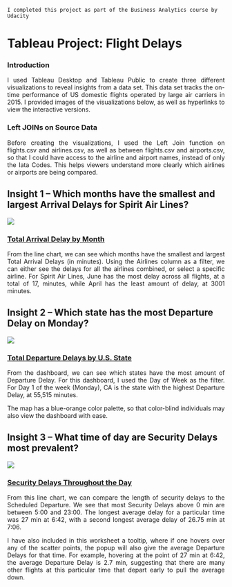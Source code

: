```
I completed this project as part of the Business Analytics course by Udacity
```
# Tableau Project: Flight Delays

### Introduction
<p align="justify">
I used Tableau Desktop and Tableau Public to create three different visualizations to reveal insights from a data set. This data set tracks the on-time performance of US domestic flights operated by large air carriers in 2015. I provided images of the visualizations below, as well as hyperlinks to view the interactive versions.
</p>

### Left JOINs on Source Data
<p align="justify">
Before creating the visualizations, I used the Left Join function on flights.csv and airlines.csv, as well as between flights.csv and airports.csv, so that I could have access to the airline and airport names, instead of only the Iata Codes. This helps viewers understand more clearly which airlines or airports are being compared.
</p>

## Insight 1 – Which months have the smallest and largest Arrival Delays for Spirit Air Lines?
<div class='tableauPlaceholder' id='viz1614798066164' style='position: relative'><noscript><a href='#'><img alt=' ' src='https:&#47;&#47;public.tableau.com&#47;static&#47;images&#47;Ar&#47;ArrivalDelaysbyMonth&#47;Sheet1&#47;1_rss.png' style='border: none' /></a></noscript><object class='tableauViz'  style='display:none;'><param name='host_url' value='https%3A%2F%2Fpublic.tableau.com%2F' /> <param name='embed_code_version' value='3' /> <param name='site_root' value='' /><param name='name' value='ArrivalDelaysbyMonth&#47;Sheet1' /><param name='tabs' value='no' /><param name='toolbar' value='yes' /><param name='static_image' value='https:&#47;&#47;public.tableau.com&#47;static&#47;images&#47;Ar&#47;ArrivalDelaysbyMonth&#47;Sheet1&#47;1.png' /> <param name='animate_transition' value='yes' /><param name='display_static_image' value='yes' /><param name='display_spinner' value='yes' /><param name='display_overlay' value='yes' /><param name='display_count' value='yes' /><param name='language' value='en' /></object></div>      

### <a href="https://public.tableau.com/profile/tony.liao#!/vizhome/ArrivalDelaysbyMonth/Sheet1">Total Arrival Delay by Month</a>
<p align="justify">
From the line chart, we can see which months have the smallest and largest Total Arrival Delays (in minutes). Using the Airlines column as a filter, we can either see the delays for all the airlines combined, or select a specific airline. For Spirit Air Lines, June has the most delay across all flights, at a total of 17, minutes, while April has the least amount of delay, at 3001 minutes.
</p>

## Insight 2 – Which state has the most Departure Delay on Monday?
<div class='tableauPlaceholder' id='viz1614797865181' style='position: relative'><noscript><a href='#'><img alt=' ' src='https:&#47;&#47;public.tableau.com&#47;static&#47;images&#47;To&#47;TotalDepartureDelaysinU_S_States&#47;Dashboard1&#47;1_rss.png' style='border: none' /></a></noscript><object class='tableauViz'  style='display:none;'><param name='host_url' value='https%3A%2F%2Fpublic.tableau.com%2F' /> <param name='embed_code_version' value='3' /> <param name='site_root' value='' /><param name='name' value='TotalDepartureDelaysinU_S_States&#47;Dashboard1' /><param name='tabs' value='no' /><param name='toolbar' value='yes' /><param name='static_image' value='https:&#47;&#47;public.tableau.com&#47;static&#47;images&#47;To&#47;TotalDepartureDelaysinU_S_States&#47;Dashboard1&#47;1.png' /> <param name='animate_transition' value='yes' /><param name='display_static_image' value='yes' /><param name='display_spinner' value='yes' /><param name='display_overlay' value='yes' /><param name='display_count' value='yes' /><param name='language' value='en' /></object></div>    

### <a href="https://public.tableau.com/profile/tony.liao#!/vizhome/TotalDepartureDelaysinU_S_States/Dashboard1">Total Departure Delays by U.S. State</a>

<p align="justify">
From the dashboard, we can see which states have the most amount of Departure Delay. For this
dashboard, I used the Day of Week as the filter. For Day 1 of the week (Monday), CA is the state with the
highest Departure Delay, at 55,515 minutes.
</p>

<p align="justify">
The map has a blue-orange color palette, so that color-blind individuals may also view the dashboard with
ease.
</p>

## Insight 3 – What time of day are Security Delays most prevalent?
<div class='tableauPlaceholder' id='viz1614798014671' style='position: relative'><noscript><a href='#'><img alt=' ' src='https:&#47;&#47;public.tableau.com&#47;static&#47;images&#47;Se&#47;SecurityDelaysThroughouttheDay&#47;Sheet4&#47;1_rss.png' style='border: none' /></a></noscript><object class='tableauViz'  style='display:none;'><param name='host_url' value='https%3A%2F%2Fpublic.tableau.com%2F' /> <param name='embed_code_version' value='3' /> <param name='site_root' value='' /><param name='name' value='SecurityDelaysThroughouttheDay&#47;Sheet4' /><param name='tabs' value='no' /><param name='toolbar' value='yes' /><param name='static_image' value='https:&#47;&#47;public.tableau.com&#47;static&#47;images&#47;Se&#47;SecurityDelaysThroughouttheDay&#47;Sheet4&#47;1.png' /> <param name='animate_transition' value='yes' /><param name='display_static_image' value='yes' /><param name='display_spinner' value='yes' /><param name='display_overlay' value='yes' /><param name='display_count' value='yes' /><param name='language' value='en' /></object></div>              

### <a href="https://public.tableau.com/profile/tony.liao#!/vizhome/SecurityDelaysThroughouttheDay/Sheet4">Security Delays Throughout the Day</a>
<p align="justify">
From this line chart, we can compare the length of security delays to the Scheduled Departure. We see
that most Security Delays above 0 min are between 5:00 and 23:00. The longest average delay for a
particular time was 27 min at 6:42, with a second longest average delay of 26.75 min at 7:06.
</p>
<p align="justify">
I have also included in this worksheet a tooltip, where if one hovers over any of the scatter points, the
popup will also give the average Departure Delays for that time. For example, hovering at the point of 27
min at 6:42, the average Departure Delay is 2.7 min, suggesting that there are many other flights at this
particular time that depart early to pull the average down.
</p>

